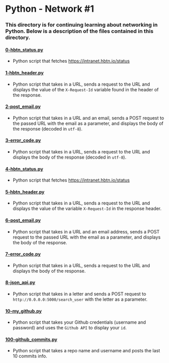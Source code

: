 # Python - Network #1
### This directory is for continuing learning about networking in Python. Below is a description of the files contained in this directory.

#### [0-hbtn_status.py](./0-hbtn_status.py)
* Python script that fetches https://intranet.hbtn.io/status

#### [1-hbtn_header.py](./1-hbtn_header.py)
* Python script that takes in a URL, sends a request to the URL and displays the value of the `X-Request-Id` variable found in the header of the response.

#### [2-post_email.py](./2-post_email.py)
* Python script that takes in a URL and an email, sends a POST request to the passed URL with the email as a parameter, and displays the body of the response (decoded in `utf-8`).

#### [3-error_code.py](./3-error_code.py)
* Python script that takes in a URL, sends a request to the URL and displays the body of the response (decoded in `utf-8`).

#### [4-hbtn_status.py](./4-hbtn_status.py)
* Python script that fetches https://intranet.hbtn.io/status

#### [5-hbtn_header.py](./5-hbtn_header.py)
* Python script that takes in a URL, sends a request to the URL and displays the value of the variable `X-Request-Id` in the response header.

#### [6-post_email.py](./6-post_email.py)
* Python script that takes in a URL and an email address, sends a POST request to the passed URL with the email as a parameter, and displays the body of the response.

#### [7-error_code.py](./7-error_code.py)
* Python script that takes in a URL, sends a request to the URL and displays the body of the response.

#### [8-json_api.py](./8-json_api.py)
* Python script that takes in a letter and sends a POST request to `http://0.0.0.0:5000/search_user` with the letter as a parameter.

#### [10-my_github.py](./10-my_github.py)
* Python script that takes your Github credentials (username and password) and uses the `Github API` to display your `id`.

#### [100-github_commits.py](./100-github_commits.py)
* Python script that takes a repo name and username and posts the last 10 commits info.

